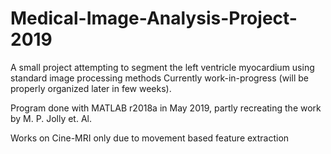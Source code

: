 # Medical-Image-Analysis-Project-2019
A small project attempting to segment the left ventricle myocardium using standard image processing methods 
Currently work-in-progress (will be properly organized later in few weeks).

Program done with MATLAB r2018a in May 2019, partly recreating the work by M. P. Jolly et. Al. 

Works on Cine-MRI only due to movement based feature extraction
